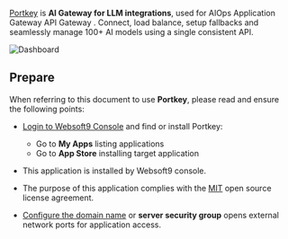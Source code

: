 [Portkey](https://portkey.ai/) is **AI Gateway for LLM integrations**, used for AIOps Application Gateway API Gateway . Connect, load balance, setup fallbacks and seamlessly manage 100+ AI models using a single consistent API.


![Dashboard](https://libs.websoft9.com/Websoft9/DocsPicture/zh/portkey/portkey-dashboard-websoft9.png)


## Prepare

When referring to this document to use **Portkey**, please read and ensure the following points:

- [Login to Websoft9 Console](./login-console) and find or install Portkey:
  - Go to **My Apps** listing applications 
  - Go to **App Store** installing target application

- This application is installed by Websoft9 console.


- The purpose of this application complies with the [MIT](https://opensource.org/licenses/MIT) open source license agreement.


- [Configure the domain name](./domain-set) or **server security group** opens external network ports for application access.